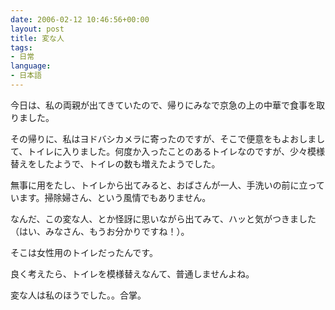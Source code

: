 ```yaml
---
date: 2006-02-12 10:46:56+00:00
layout: post
title: 変な人
tags:
- 日常
language:
- 日本語
---
```


今日は、私の両親が出てきていたので、帰りにみなで京急の上の中華で食事を取りました。

その帰りに、私はヨドバシカメラに寄ったのですが、そこで便意をもよおしまして、トイレに入りました。何度か入ったことのあるトイレなのですが、少々模様替えをしたようで、トイレの数も増えたようでした。

無事に用をたし、トイレから出てみると、おばさんが一人、手洗いの前に立っています。掃除婦さん、という風情でもありません。

なんだ、この変な人、とか怪訝に思いながら出てみて、ハッと気がつきました（はい、みなさん、もうお分かりですね！）。

そこは女性用のトイレだったんです。

良く考えたら、トイレを模様替えなんて、普通しませんよね。

変な人は私のほうでした。。合掌。
